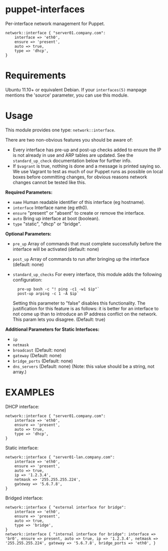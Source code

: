 puppet-interfaces
=================

Per-interface network management for Puppet.

    network::interface { "server01.company.com":
        interface => 'eth0',
        ensure => 'present',
        auto => true,
        type => 'dhcp',
    }

Requirements
============

Ubuntu 11.10+ or equivalent Debian. If your `interfaces(5)` manpage mentions the 'source' parameter, you can use this module.

Usage
=====

This module provides one type: `network::interface`.

There are two non-obvious features you should be aware of:

* Every interface has pre-up and post-up checks added to ensure the IP is not already in use and ARP tables are updated. See the `standard_up_check` documentation below for further info.
* If `$vagrant` is true, nothing is done and a message is printed saying so. We use Vagrant to test as much of our Puppet runs as possible on local boxes before committing changes, for obvious reasons network changes cannot be tested like this.

**Required Parameters:**

* `name` Human readable identifier of this interface (eg hostname).
* `interface` Interface name (eg eth0).
* `ensure` "present" or "absent" to create or remove the interface.
* `auto` Bring up interface at boot (boolean).
* `type` "static", "dhcp" or "bridge".

**Optional Parameters:**

* `pre_up` Array of commands that must complete successfully before the interface will be activated (default: none)
* `post_up` Array of commands to run after bringing up the interface (default: none)
* `standard_up_checks` For every interface, this module adds the following configuration:

        pre-up bash -c "! ping -c1 -w1 $ip"`
        post-up arping -c 1 -A $ip`
    
    Setting this parameter to "false" disables this functionality. The justification for this feature is as follows: it is better for an interface to not come up than to introduce an IP address conflict on the network. This param lets you disagree. (Default: true)

**Additional Parameters for Static Interfaces:**

* `ip`
* `netmask`
* `broadcast` (Default: none)
* `gateway` (Default: none)
* `bridge_ports` (Default: none)
* `dns_servers` (Default: none) (Note: this value should be a string, not array.)

EXAMPLES
========

DHCP interface:

    network::interface { "server01.company.com":
        interface => 'eth0',
        ensure => 'present',
        auto => true,
        type => 'dhcp',
    }

Static interface:

    network::interface { "server01-lan.company.com":
        interface => 'eth0',
        ensure => 'present',
        auto => true,
        ip => '1.2.3.4',
        netmask => '255.255.255.224',
        gateway => '5.6.7.8',
    }

Bridged interface:

    network::interface { "external interface for bridge":
        interface => 'eth0',
        ensure => 'present',
        auto => true,
        type => 'bridge',
    }
    network::interface { "internal interface for bridge": interface => 'br0', ensure => present, auto => true, ip => '1.2.3.4', netmask => '255.255.255.224', gateway => '5.6.7.8', bridge_ports => 'eth0', }
